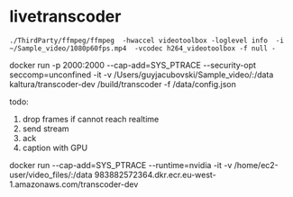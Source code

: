 # livetranscoder



```
./ThirdParty/ffmpeg/ffmpeg  -hwaccel videotoolbox -loglevel info  -i ~/Sample_video/1080p60fps.mp4  -vcodec h264_videotoolbox -f null -
```




 docker run -p  2000:2000 --cap-add=SYS_PTRACE --security-opt seccomp=unconfined  -it -v /Users/guyjacubovski/Sample_video/:/data kaltura/transcoder-dev   /build/transcoder -f /data/config.json 




 todo:
 1. drop frames if cannot reach realtime
 4. send stream
 2. ack
 3. caption with GPU



docker run --cap-add=SYS_PTRACE --runtime=nvidia  -it -v /home/ec2-user/video_files/:/data  983882572364.dkr.ecr.eu-west-1.amazonaws.com/transcoder-dev 
